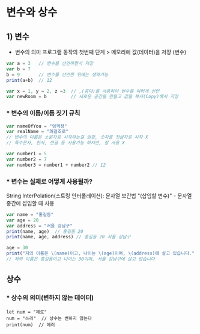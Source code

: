 # 변수와 상수
## 1) 변수
* 변수의 의미
프로그램 동작의 첫번째 단계 > 메모리에 값(데이터)을 저장 (변수)
```javascript
var a = 3   // 변수를 선언하면서 저장
var b = 7
b = 9       // 변수를 선언한 뒤에는 생략가능
print(a+b)  // 12

var x = 1, y = 2, z =3  // ,(콤마)를 사용하여 변수를 여러개 선언
var newRoom = b         // 새로운 공간을 만들고 값을 복사(Copy)해서 저장
```
### * 변수의 이름/이름 짓기 규칙
```javascript
var nameOfYou = "임꺽정"
var realName = "쾌걸조로"
// 변수의 이름은 소문자로 시작하는걸 권장, 숫자를 첫글자로 시작 X
// 특수문자, 한자, 한글 등 사용가능 하지만, 잘 사용 X

var number1 = 5
var number2 = 7
var number3 = number1 + number2 // 12
```
### * 변수는 실제로 어떻게 사용될까?
String InterPolation(스트링 인터폴레이션): 문자열 보간법
"\(삽입할 변수)" - 문자열 중간에 삽입할 때 사용
```javascript
var name = "홍길동"
var age = 20
var address = "서울 강남구"
print(name, age)  // 홍길동 20
print(name, age, address) // 홍길동 20 서울 강남구

age = 30
print("저의 이름은 \(name)이고, 나이는 \(age)이며, \(address)에 살고 있습니다."  
// 저의 이름은 홍길동이고 나이는 30이며, 서울 강남구에 살고 있습니다
```
## 상수
### * 상수의 의미(변하지 않는 데이터)
```javascript2
let num = "제로"
num = "쓰리"  // 상수는 변하지 않는다
print(num)  // 에러
